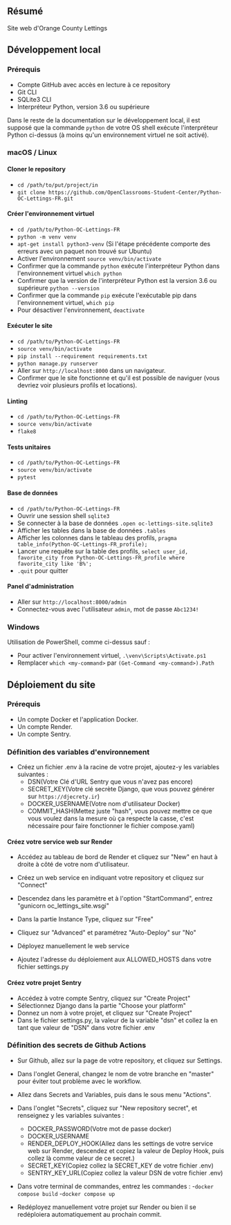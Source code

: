## Résumé

Site web d'Orange County Lettings

## Développement local

### Prérequis

- Compte GitHub avec accès en lecture à ce repository
- Git CLI
- SQLite3 CLI
- Interpréteur Python, version 3.6 ou supérieure

Dans le reste de la documentation sur le développement local, il est supposé que la commande `python` de votre OS shell exécute l'interpréteur Python ci-dessus (à moins qu'un environnement virtuel ne soit activé).

### macOS / Linux

#### Cloner le repository

- `cd /path/to/put/project/in`
- `git clone https://github.com/OpenClassrooms-Student-Center/Python-OC-Lettings-FR.git`

#### Créer l'environnement virtuel

- `cd /path/to/Python-OC-Lettings-FR`
- `python -m venv venv`
- `apt-get install python3-venv` (Si l'étape précédente comporte des erreurs avec un paquet non trouvé sur Ubuntu)
- Activer l'environnement `source venv/bin/activate`
- Confirmer que la commande `python` exécute l'interpréteur Python dans l'environnement virtuel
`which python`
- Confirmer que la version de l'interpréteur Python est la version 3.6 ou supérieure `python --version`
- Confirmer que la commande `pip` exécute l'exécutable pip dans l'environnement virtuel, `which pip`
- Pour désactiver l'environnement, `deactivate`

#### Exécuter le site

- `cd /path/to/Python-OC-Lettings-FR`
- `source venv/bin/activate`
- `pip install --requirement requirements.txt`
- `python manage.py runserver`
- Aller sur `http://localhost:8000` dans un navigateur.
- Confirmer que le site fonctionne et qu'il est possible de naviguer (vous devriez voir plusieurs profils et locations).

#### Linting

- `cd /path/to/Python-OC-Lettings-FR`
- `source venv/bin/activate`
- `flake8`

#### Tests unitaires

- `cd /path/to/Python-OC-Lettings-FR`
- `source venv/bin/activate`
- `pytest`

#### Base de données

- `cd /path/to/Python-OC-Lettings-FR`
- Ouvrir une session shell `sqlite3`
- Se connecter à la base de données `.open oc-lettings-site.sqlite3`
- Afficher les tables dans la base de données `.tables`
- Afficher les colonnes dans le tableau des profils, `pragma table_info(Python-OC-Lettings-FR_profile);`
- Lancer une requête sur la table des profils, `select user_id, favorite_city from
  Python-OC-Lettings-FR_profile where favorite_city like 'B%';`
- `.quit` pour quitter

#### Panel d'administration

- Aller sur `http://localhost:8000/admin`
- Connectez-vous avec l'utilisateur `admin`, mot de passe `Abc1234!`

### Windows

Utilisation de PowerShell, comme ci-dessus sauf :

- Pour activer l'environnement virtuel, `.\venv\Scripts\Activate.ps1` 
- Remplacer `which <my-command>` par `(Get-Command <my-command>).Path`

## Déploiement du site

### Prérequis
- Un compte Docker et l'application Docker.
- Un compte Render.
- Un compte Sentry.

### Définition des variables d'environnement

- Créez un fichier .env à la racine de votre projet, ajoutez-y les variables suivantes : 
  - DSN(Votre Clé d'URL Sentry que vous n'avez pas encore)
  - SECRET_KEY(Votre clé secrète Django, que vous pouvez générer sur `https://djecrety.ir`)
  - DOCKER_USERNAME(Votre nom d'utilisateur Docker)
  - COMMIT_HASH(Mettez juste "hash", vous pouvez mettre ce que vous voulez dans la mesure où ça respecte la casse, c'est nécessaire pour faire fonctionner le fichier compose.yaml)

#### Créez votre service web sur Render
- Accédez au tableau de bord de Render et cliquez sur "New" en haut à droite à côté de votre nom d'utilisateur.
- Créez un web service en indiquant votre repository et cliquez sur "Connect"
- Descendez dans les paramètre et à l'option "StartCommand", entrez "gunicorn oc_lettings_site.wsgi"
- Dans la partie Instance Type, cliquez sur "Free"
- Cliquez sur "Advanced" et paramétrez "Auto-Deploy" sur "No"

- Déployez manuellement le web service

- Ajoutez l'adresse du déploiement aux ALLOWED_HOSTS dans votre fichier settings.py

#### Créez votre projet Sentry

- Accédez à votre compte Sentry, cliquez sur "Create Project"
- Sélectionnez Django dans la partie "Choose your platform"
- Donnez un nom à votre projet, et cliquez sur "Create Project"
- Dans le fichier settings.py,  la valeur de la variable "dsn" et collez la en tant que valeur de "DSN" dans votre fichier .env

### Définition des secrets de Github Actions

- Sur Github, allez sur la page de votre repository, et cliquez sur Settings.
- Dans l'onglet General, changez le nom de votre branche en "master" pour éviter tout problème avec le workflow.
- Allez dans Secrets and Variables, puis dans le sous menu "Actions".
- Dans l'onglet "Secrets", cliquez sur "New repository secret", et renseignez y les variables suivantes : 
  - DOCKER_PASSWORD(Votre mot de passe docker)
  - DOCKER_USERNAME
  - RENDER_DEPLOY_HOOK(Allez dans les settings de votre service web sur Render, descendez et copiez la valeur de Deploy Hook, puis collez là comme valeur de ce secret.)
  - SECRET_KEY(Copiez collez la SECRET_KEY de votre fichier .env)
  - SENTRY_KEY_URL(Copiez collez la valeur DSN de votre fichier .env)

- Dans votre terminal de commandes, entrez les commandes : 
  -`docker compose build`
  -`docker compose up`

- Redéployez manuellement votre projet sur Render ou bien il se redéploiera automatiquement au prochain commit.
